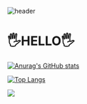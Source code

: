 ![header](https://capsule-render.vercel.app/api?type=waving&gradient&customColorList=26&height=250&section=header&text=Bum2us&fontSize=90&fontColor=ffffff)

# 🖐HELLO🖐

[![Anurag's GitHub stats](https://github-readme-stats.vercel.app/api?username=bum2us)](https://github.com/bum2us/github-readme-stats)

[![Top Langs](https://github-readme-stats.vercel.app/api/top-langs/?username=bum2us)](https://github.com/bum2us/github-readme-stats)

<img src="https://img.shields.io/badge/C Sharp-368CCB?style=flat-square&logo=C Sharp&logoColor=#ffffff"/>

